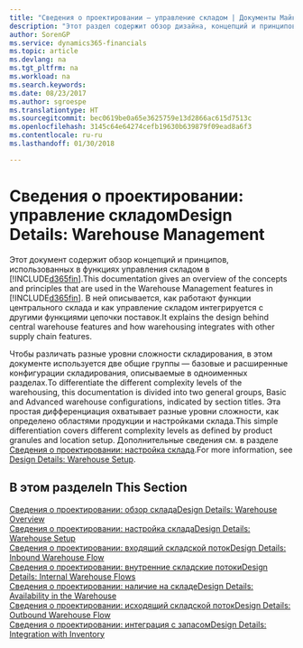 ```yaml
---
title: "Сведения о проектировании — управление складом | Документы Майкрософт"
description: "Этот раздел содержит обзор дизайна, концепций и принципов, используемых в функциях управления складом в Finance and Operations, Business edition."
author: SorenGP
ms.service: dynamics365-financials
ms.topic: article
ms.devlang: na
ms.tgt_pltfrm: na
ms.workload: na
ms.search.keywords: 
ms.date: 08/23/2017
ms.author: sgroespe
ms.translationtype: HT
ms.sourcegitcommit: bec0619be0a65e3625759e13d2866ac615d7513c
ms.openlocfilehash: 3145c64e64274cefb19630b639879f09ead8a6f3
ms.contentlocale: ru-ru
ms.lasthandoff: 01/30/2018

---
```

# <a name="design-details-warehouse-management"></a><span data-ttu-id="a6dc0-103">Сведения о проектировании: управление складом</span><span class="sxs-lookup"><span data-stu-id="a6dc0-103">Design Details: Warehouse Management</span></span>
<span data-ttu-id="a6dc0-104">Этот документ содержит обзор концепций и принципов, использованных в функциях управления складом в [!INCLUDE[d365fin](includes/d365fin_md.md)].</span><span class="sxs-lookup"><span data-stu-id="a6dc0-104">This documentation gives an overview of the concepts and principles that are used in the Warehouse Management features in [!INCLUDE[d365fin](includes/d365fin_md.md)].</span></span> <span data-ttu-id="a6dc0-105">В ней описывается, как работают функции центрального склада и как управление складом интегрируется с другими функциями цепочки поставок.</span><span class="sxs-lookup"><span data-stu-id="a6dc0-105">It explains the design behind central warehouse features and how warehousing integrates with other supply chain features.</span></span>  

<span data-ttu-id="a6dc0-106">Чтобы различать разные уровни сложности складирования, в этом документе используется две общие группы — базовые и расширенные конфигурации складирования, описываемые в одноименных разделах.</span><span class="sxs-lookup"><span data-stu-id="a6dc0-106">To differentiate the different complexity levels of the warehousing, this documentation is divided into two general groups, Basic and Advanced warehouse configurations, indicated by section titles.</span></span> <span data-ttu-id="a6dc0-107">Эта простая дифференциация охватывает разные уровни сложности, как определено областями продукции и настройками склада.</span><span class="sxs-lookup"><span data-stu-id="a6dc0-107">This simple differentiation covers different complexity levels as defined by product granules and location setup.</span></span> <span data-ttu-id="a6dc0-108">Дополнительные сведения см. в разделе [Сведения о проектировании: настройка склада](design-details-warehouse-setup.md).</span><span class="sxs-lookup"><span data-stu-id="a6dc0-108">For more information, see [Design Details: Warehouse Setup](design-details-warehouse-setup.md).</span></span>  

## <a name="in-this-section"></a><span data-ttu-id="a6dc0-109">В этом разделе</span><span class="sxs-lookup"><span data-stu-id="a6dc0-109">In This Section</span></span>  
[<span data-ttu-id="a6dc0-110">Сведения о проектировании: обзор склада</span><span class="sxs-lookup"><span data-stu-id="a6dc0-110">Design Details: Warehouse Overview</span></span>](design-details-warehouse-overview.md)  
[<span data-ttu-id="a6dc0-111">Сведения о проектировании: настройка склада</span><span class="sxs-lookup"><span data-stu-id="a6dc0-111">Design Details: Warehouse Setup</span></span>](design-details-warehouse-setup.md)  
[<span data-ttu-id="a6dc0-112">Сведения о проектировании: входящий складской поток</span><span class="sxs-lookup"><span data-stu-id="a6dc0-112">Design Details: Inbound Warehouse Flow</span></span>](design-details-inbound-warehouse-flow.md)  
[<span data-ttu-id="a6dc0-113">Сведения о проектировании: внутренние складские потоки</span><span class="sxs-lookup"><span data-stu-id="a6dc0-113">Design Details: Internal Warehouse Flows</span></span>](design-details-internal-warehouse-flows.md)  
[<span data-ttu-id="a6dc0-114">Сведения о проектировании: наличие на складе</span><span class="sxs-lookup"><span data-stu-id="a6dc0-114">Design Details: Availability in the Warehouse</span></span>](design-details-availability-in-the-warehouse.md)  
[<span data-ttu-id="a6dc0-115">Сведения о проектировании: исходящий складской поток</span><span class="sxs-lookup"><span data-stu-id="a6dc0-115">Design Details: Outbound Warehouse Flow</span></span>](design-details-outbound-warehouse-flow.md)  
[<span data-ttu-id="a6dc0-116">Сведения о проектировании: интеграция с запасом</span><span class="sxs-lookup"><span data-stu-id="a6dc0-116">Design Details: Integration with Inventory</span></span>](design-details-integration-with-inventory.md)

